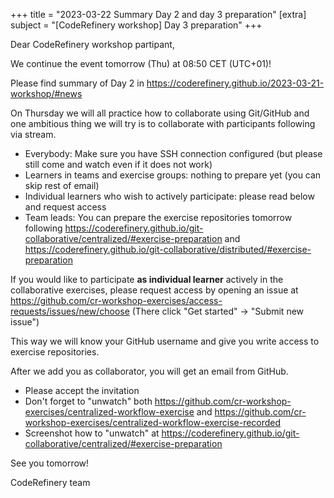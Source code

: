 +++ 
title = "2023-03-22 Summary Day 2 and day 3 preparation" 
[extra] 
subject = "[CodeRefinery workshop] Day 3 preparation" 
+++

Dear CodeRefinery workshop partipant,

We continue the event tomorrow (Thu) at 08:50 CET (UTC+01)!

Please find summary of Day 2 in https://coderefinery.github.io/2023-03-21-workshop/#news

On Thursday we will all practice how to collaborate using Git/GitHub
and one ambitious thing we will try is to collaborate with
participants following via stream.

- Everybody: Make sure you have SSH connection configured (but please still come and watch even if it does not work)
- Learners in teams and exercise groups: nothing to prepare yet (you can skip rest of email)
- Individual learners who wish to actively participate: please read below and request access
- Team leads: You can prepare the exercise repositories tomorrow following https://coderefinery.github.io/git-collaborative/centralized/#exercise-preparation and https://coderefinery.github.io/git-collaborative/distributed/#exercise-preparation

If you would like to participate **as individual learner** actively in the collaborative
exercises, please request access by opening an issue at https://github.com/cr-workshop-exercises/access-requests/issues/new/choose (There click "Get started" -> "Submit new issue")

This way we will know your GitHub username and give you write access to exercise repositories.

After we add you as collaborator, you will get an email from GitHub.
- Please accept the invitation
- Don't forget to "unwatch" both https://github.com/cr-workshop-exercises/centralized-workflow-exercise and https://github.com/cr-workshop-exercises/centralized-workflow-exercise-recorded
- Screenshot how to "unwatch" at https://coderefinery.github.io/git-collaborative/centralized/#exercise-preparation

See you tomorrow!

CodeRefinery team
